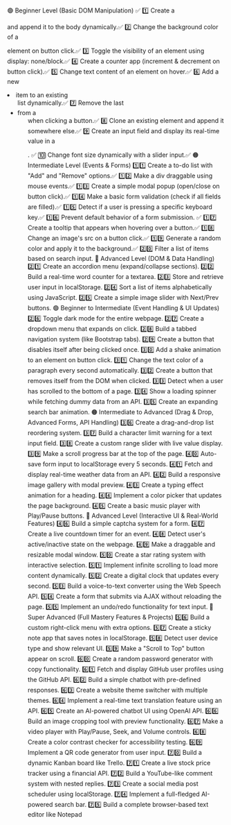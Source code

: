 🟢 Beginner Level (Basic DOM Manipulation) ✅
1️⃣ Create a <div> and append it to the body dynamically.✅
2️⃣ Change the background color of a <p> element on button click.✅
3️⃣ Toggle the visibility of an element using display: none/block.✅
4️⃣ Create a counter app (increment & decrement on button click).✅
5️⃣ Change text content of an element on hover.✅
6️⃣ Add a new <li> item to an existing <ul> list dynamically.✅
7️⃣ Remove the last <li> from a <ul> when clicking a button.✅
8️⃣ Clone an existing element and append it somewhere else.✅
9️⃣ Create an input field and display its real-time value in a <p>. ✅
🔟 Change font size dynamically with a slider input.✅
🟠 Intermediate Level (Events & Forms)
1️⃣1️⃣ Create a to-do list with "Add" and "Remove" options.✅
1️⃣2️⃣ Make a div draggable using mouse events.✅
1️⃣3️⃣ Create a simple modal popup (open/close on button click).✅
1️⃣4️⃣ Make a basic form validation (check if all fields are filled).✅
1️⃣5️⃣ Detect if a user is pressing a specific keyboard key.✅
1️⃣6️⃣ Prevent default behavior of a form submission. ✅
1️⃣7️⃣ Create a tooltip that appears when hovering over a button.✅ 
1️⃣8️⃣ Change an image's src on a button click.✅
1️⃣9️⃣ Generate a random color and apply it to the background.✅
2️⃣0️⃣ Filter a list of items based on search input.
🔴 Advanced Level (DOM & Data Handling)
2️⃣1️⃣ Create an accordion menu (expand/collapse sections).
2️⃣2️⃣ Build a real-time word counter for a textarea.
2️⃣3️⃣ Store and retrieve user input in localStorage.
2️⃣4️⃣ Sort a list of items alphabetically using JavaScript.
2️⃣5️⃣ Create a simple image slider with Next/Prev buttons.
🟢 Beginner to Intermediate (Event Handling & UI Updates)
2️⃣6️⃣ Toggle dark mode for the entire webpage.
2️⃣7️⃣ Create a dropdown menu that expands on click.
2️⃣8️⃣ Build a tabbed navigation system (like Bootstrap tabs).
2️⃣9️⃣ Create a button that disables itself after being clicked once.
3️⃣0️⃣ Add a shake animation to an element on button click.
3️⃣1️⃣ Change the text color of a paragraph every second automatically.
3️⃣2️⃣ Create a button that removes itself from the DOM when clicked.
3️⃣3️⃣ Detect when a user has scrolled to the bottom of a page.
3️⃣4️⃣ Show a loading spinner while fetching dummy data from an API.
3️⃣5️⃣ Create an expanding search bar animation.
🟠 Intermediate to Advanced (Drag & Drop, Advanced Forms, API Handling)
3️⃣6️⃣ Create a drag-and-drop list reordering system.
3️⃣7️⃣ Build a character limit warning for a text input field.
3️⃣8️⃣ Create a custom range slider with live value display.
3️⃣9️⃣ Make a scroll progress bar at the top of the page.
4️⃣0️⃣ Auto-save form input to localStorage every 5 seconds.
4️⃣1️⃣ Fetch and display real-time weather data from an API.
4️⃣2️⃣ Build a responsive image gallery with modal preview.
4️⃣3️⃣ Create a typing effect animation for a heading.
4️⃣4️⃣ Implement a color picker that updates the page background.
4️⃣5️⃣ Create a basic music player with Play/Pause buttons.
🔴 Advanced Level (Interactive UI & Real-World Features)
4️⃣6️⃣ Build a simple captcha system for a form.
4️⃣7️⃣ Create a live countdown timer for an event.
4️⃣8️⃣ Detect user's active/inactive state on the webpage.
4️⃣9️⃣ Make a draggable and resizable modal window.
5️⃣0️⃣ Create a star rating system with interactive selection.
5️⃣1️⃣ Implement infinite scrolling to load more content dynamically.
5️⃣2️⃣ Create a digital clock that updates every second.
5️⃣3️⃣ Build a voice-to-text converter using the Web Speech API.
5️⃣4️⃣ Create a form that submits via AJAX without reloading the page.
5️⃣5️⃣ Implement an undo/redo functionality for text input.
🚀 Super Advanced (Full Mastery Features & Projects)
5️⃣6️⃣ Build a custom right-click menu with extra options.
5️⃣7️⃣ Create a sticky note app that saves notes in localStorage.
5️⃣8️⃣ Detect user device type and show relevant UI.
5️⃣9️⃣ Make a "Scroll to Top" button appear on scroll.
6️⃣0️⃣ Create a random password generator with copy functionality.
6️⃣1️⃣ Fetch and display GitHub user profiles using the GitHub API.
6️⃣2️⃣ Build a simple chatbot with pre-defined responses.
6️⃣3️⃣ Create a website theme switcher with multiple themes.
6️⃣4️⃣ Implement a real-time text translation feature using an API.
6️⃣5️⃣ Create an AI-powered chatbot UI using OpenAI API.
6️⃣6️⃣ Build an image cropping tool with preview functionality.
6️⃣7️⃣ Make a video player with Play/Pause, Seek, and Volume controls.
6️⃣8️⃣ Create a color contrast checker for accessibility testing.
6️⃣9️⃣ Implement a QR code generator from user input.
7️⃣0️⃣ Build a dynamic Kanban board like Trello.
7️⃣1️⃣ Create a live stock price tracker using a financial API.
7️⃣2️⃣ Build a YouTube-like comment system with nested replies.
7️⃣3️⃣ Create a social media post scheduler using localStorage.
7️⃣4️⃣ Implement a full-fledged AI-powered search bar.
7️⃣5️⃣ Build a complete browser-based text editor like Notepad